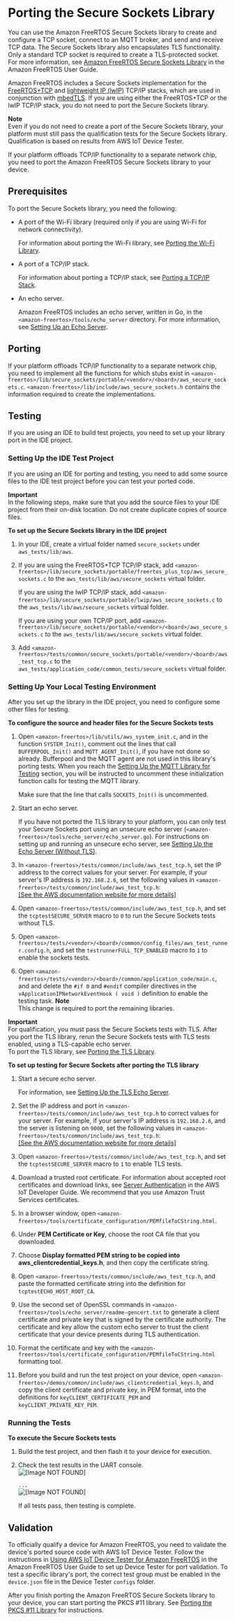 # Porting the Secure Sockets Library<a name="afr-porting-ss"></a>

You can use the Amazon FreeRTOS Secure Sockets library to create and configure a TCP socket, connect to an MQTT broker, and send and receive TCP data\. The Secure Sockets library also encapsulates TLS functionality\. Only a standard TCP socket is required to create a TLS\-protected socket\. For more information, see [Amazon FreeRTOS Secure Sockets Library](https://docs.aws.amazon.com/freertos/latest/userguide/secure-sockets.html) in the Amazon FreeRTOS User Guide\.

Amazon FreeRTOS includes a Secure Sockets implementation for the [FreeRTOS\+TCP](https://freertos.org/FreeRTOS-Plus/FreeRTOS_Plus_TCP/index.html) and [lightweight IP \(lwIP\)](https://savannah.nongnu.org/projects/lwip/) TCP/IP stacks, which are used in conjunction with [mbedTLS](https://tls.mbed.org/)\. If you are using either the FreeRTOS\+TCP or the lwIP TCP/IP stack, you do not need to port the Secure Sockets library\.

**Note**  
Even if you do not need to create a port of the Secure Sockets library, your platform must still pass the qualification tests for the Secure Sockets library\. Qualification is based on results from AWS IoT Device Tester\.

If your platform offloads TCP/IP functionality to a separate network chip, you need to port the Amazon FreeRTOS Secure Sockets library to your device\.

## Prerequisites<a name="porting-prereqs-ss"></a>

To port the Secure Sockets library, you need the following:
+ A port of the Wi\-Fi library \(required only if you are using Wi\-Fi for network connectivity\)\.

  For information about porting the Wi\-Fi library, see [Porting the Wi\-Fi Library](afr-porting-wifi.md)\.
+ A port of a TCP/IP stack\.

  For information about porting a TCP/IP stack, see [Porting a TCP/IP Stack](afr-porting-tcp.md)\.
+ An echo server\.

  Amazon FreeRTOS includes an echo server, written in Go, in the `<amazon-freertos>/tools/echo_server` directory\. For more information, see [Setting Up an Echo Server](afr-echo-server.md)\.

## Porting<a name="porting-steps-ss"></a>

If your platform offloads TCP/IP functionality to a separate network chip, you need to implement all the functions for which stubs exist in `<amazon-freertos>/lib/secure_sockets/portable/<vendor>/<board>/aws_secure_sockets.c`\. `<amazon-freertos>/lib/include/aws_secure_sockets.h` contains the information required to create the implementations\.

## Testing<a name="porting-testing-ss"></a>

If you are using an IDE to build test projects, you need to set up your library port in the IDE project\.

### Setting Up the IDE Test Project<a name="testing-ide-ss"></a>

If you are using an IDE for porting and testing, you need to add some source files to the IDE test project before you can test your ported code\.

**Important**  
In the following steps, make sure that you add the source files to your IDE project from their on\-disk location\. Do not create duplicate copies of source files\.

**To set up the Secure Sockets library in the IDE project**

1. In your IDE, create a virtual folder named `secure_sockets` under `aws_tests/lib/aws`\.

1. If you are using the FreeRTOS\+TCP TCP/IP stack, add `<amazon-freertos>/lib/secure_sockets/portable/freertos_plus_tcp/aws_secure_sockets.c` to the `aws_tests/lib/aws/secure_sockets` virtual folder\.

   If you are using the lwIP TCP/IP stack, add `<amazon-freertos>/lib/secure_sockets/portable/lwip/aws_secure_sockets.c` to the `aws_tests/lib/aws/secure_sockets` virtual folder\.

   If you are using your own TCP/IP port, add `<amazon-freertos>/lib/secure_sockets/portable/<vendor>/<board>/aws_secure_sockets.c` to the `aws_tests/lib/aws/secure_sockets` virtual folder\.

1. Add `<amazon-freertos>/tests/common/secure_sockets/portable/<vendor>/<board>/aws_test_tcp.c` to the `aws_tests/application_code/common_tests/secure_sockets` virtual folder\.

### Setting Up Your Local Testing Environment<a name="testing-local-ss"></a>

After you set up the library in the IDE project, you need to configure some other files for testing\.

**To configure the source and header files for the Secure Sockets tests**

1. Open `<amazon-freertos>/lib/utils/aws_system_init.c`, and in the function `SYSTEM_Init()`, comment out the lines that call `BUFFERPOOL_Init()` and `MQTT_AGENT_Init()`, if you have not done so already\. Bufferpool and the MQTT agent are not used in this library's porting tests\. When you reach the [Setting Up the MQTT Library for Testing](afr-porting-mqtt.md) section, you will be instructed to uncomment these initialization function calls for testing the MQTT library\.

   Make sure that the line that calls `SOCKETS_Init()` is uncommented\.

1. Start an echo server\.

   If you have not ported the TLS library to your platform, you can only test your Secure Sockets port using an unsecure echo server \(`<amazon-freertos>/tools/echo_server/echo_server.go`\)\. For instructions on setting up and running an unsecure echo server, see [Setting Up the Echo Server \(Without TLS\)](notls-echo-server.md)\.

1. In `<amazon-freertos>/tests/common/include/aws_test_tcp.h`, set the IP address to the correct values for your server\. For example, if your server's IP address is `192.168.2.6`, set the following values in `<amazon-freertos>/tests/common/include/aws_test_tcp.h`:    
[\[See the AWS documentation website for more details\]](http://docs.aws.amazon.com/freertos/latest/portingguide/afr-porting-ss.html)

1. Open `<amazon-freertos>/tests/common/include/aws_test_tcp.h`, and set the `tcptestSECURE_SERVER` macro to `0` to run the Secure Sockets tests without TLS\.

1. Open `<amazon-freertos>/tests/<vendor>/<board>/common/config_files/aws_test_runner.config.h`, and set the `testrunnerFULL_TCP_ENABLED` macro to `1` to enable the sockets tests\.

1. Open `<amazon-freertos>/tests/<vendor>/<board>/common/application_code/main.c`, and and delete the `#if 0` and `#endif` compiler directives in the `vApplicationIPNetworkEventHook ( void )` definition to enable the testing task\.
**Note**  
This change is required to port the remaining libraries\.

**Important**  
For qualification, you must pass the Secure Sockets tests with TLS\. After you port the TLS library, rerun the Secure Sockets tests with TLS tests enabled, using a TLS\-capable echo server\.  
To port the TLS library, see [Porting the TLS Library](afr-porting-tls.md)\.

**To set up testing for Secure Sockets after porting the TLS library**

1. Start a secure echo server\.

   For information, see [Setting Up the TLS Echo Server](tls-echo-server.md)\.

1. Set the IP address and port in `<amazon-freertos>/tests/common/include/aws_test_tcp.h` to correct values for your server\. For example, if your server's IP address is `192.168.2.6`, and the server is listening on `9000`, set the following values in `<amazon-freertos>/tests/common/include/aws_test_tcp.h`:    
[\[See the AWS documentation website for more details\]](http://docs.aws.amazon.com/freertos/latest/portingguide/afr-porting-ss.html)

1. Open `<amazon-freertos>/tests/common/include/aws_test_tcp.h`, and set the `tcptestSECURE_SERVER` macro to `1` to enable TLS tests\.

1. Download a trusted root certificate\. For information about accepted root certificates and download links, see [Server Authentication](https://docs.aws.amazon.com/iot/latest/developerguide/managing-device-certs.html#server-authentication) in the AWS IoT Developer Guide\. We recommend that you use Amazon Trust Services certificates\.

1. In a browser window, open `<amazon-freertos>/tools/certificate_configuration/PEMfileToCString.html`\.

1. Under **PEM Certificate or Key**, choose the root CA file that you downloaded\.

1. Choose **Display formatted PEM string to be copied into aws\_clientcredential\_keys\.h**, and then copy the certificate string\.

1. Open `<amazon-freertos>/tests/common/include/aws_test_tcp.h`, and paste the formatted certificate string into the definition for `tcptestECHO_HOST_ROOT_CA`\.

1. Use the second set of OpenSSL commands in `<amazon-freertos>/tools/echo_server/readme-gencert.txt` to generate a client certificate and private key that is signed by the certificate authority\. The certificate and key allow the custom echo server to trust the client certificate that your device presents during TLS authentication\.

1. Format the certificate and key with the `<amazon-freertos>/tools/certificate_configuration/PEMfileToCString.html` formatting tool\.

1. Before you build and run the test project on your device, open `<amazon-freertos>/demos/common/include/aws_clientcredential_keys.h`, and copy the client certificate and private key, in PEM format, into the definitions for `keyCLIENT_CERTIFICATE_PEM` and `keyCLIENT_PRIVATE_KEY_PEM`\.

### Running the Tests<a name="testing-run-ss"></a>

**To execute the Secure Sockets tests**

1. Build the test project, and then flash it to your device for execution\.

1. Check the test results in the UART console\.  
![\[Image NOT FOUND\]](http://docs.aws.amazon.com/freertos/latest/portingguide/images/porting-ss-tests1.png)

   `...`  
![\[Image NOT FOUND\]](http://docs.aws.amazon.com/freertos/latest/portingguide/images/porting-ss-tests2.png)

   If all tests pass, then testing is complete\.

## Validation<a name="w3aac11c23c19"></a>

To officially qualify a device for Amazon FreeRTOS, you need to validate the device's ported source code with AWS IoT Device Tester\. Follow the instructions in [Using AWS IoT Device Tester for Amazon FreeRTOS](https://docs.aws.amazon.com/freertos/latest/userguide/device-tester-for-freertos-ug.html) in the Amazon FreeRTOS User Guide to set up Device Tester for port validation\. To test a specific library's port, the correct test group must be enabled in the `device.json` file in the Device Tester `configs` folder\.

After you finish porting the Amazon FreeRTOS Secure Sockets library to your device, you can start porting the PKCS \#11 library\. See [Porting the PKCS \#11 Library](afr-porting-pkcs.md) for instructions\.
